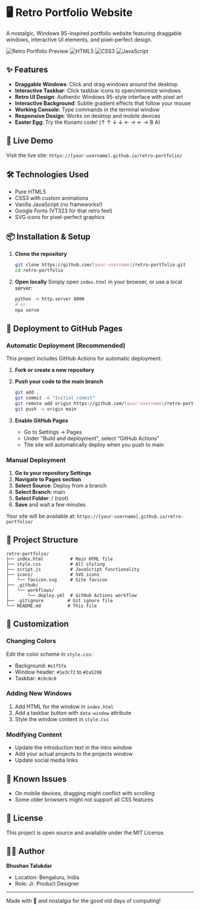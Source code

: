 # 🖥️ Retro Portfolio Website

A nostalgic, Windows 95-inspired portfolio website featuring draggable windows, interactive UI elements, and pixel-perfect design.

![Retro Portfolio Preview](https://img.shields.io/badge/Status-Live-brightgreen)
![HTML5](https://img.shields.io/badge/HTML5-E34C26?logo=html5&logoColor=white)
![CSS3](https://img.shields.io/badge/CSS3-1572B6?logo=css3&logoColor=white)
![JavaScript](https://img.shields.io/badge/JavaScript-F7DF1E?logo=javascript&logoColor=black)

## ✨ Features

- **Draggable Windows**: Click and drag windows around the desktop
- **Interactive Taskbar**: Click taskbar icons to open/minimize windows
- **Retro UI Design**: Authentic Windows 95-style interface with pixel art
- **Interactive Background**: Subtle gradient effects that follow your mouse
- **Working Console**: Type commands in the terminal window
- **Responsive Design**: Works on desktop and mobile devices
- **Easter Egg**: Try the Konami code! (↑ ↑ ↓ ↓ ← → ← → B A)

## 🚀 Live Demo

Visit the live site: `https://[your-username].github.io/retro-portfolio/`

## 🛠️ Technologies Used

- Pure HTML5
- CSS3 with custom animations
- Vanilla JavaScript (no frameworks!)
- Google Fonts (VT323 for that retro feel)
- SVG icons for pixel-perfect graphics

## 📦 Installation & Setup

1. **Clone the repository**
   ```bash
   git clone https://github.com/[your-username]/retro-portfolio.git
   cd retro-portfolio
   ```

2. **Open locally**
   Simply open `index.html` in your browser, or use a local server:
   ```bash
   python -m http.server 8000
   # or
   npx serve
   ```

## 🚀 Deployment to GitHub Pages

### Automatic Deployment (Recommended)

This project includes GitHub Actions for automatic deployment:

1. **Fork or create a new repository**

2. **Push your code to the main branch**
   ```bash
   git add .
   git commit -m "Initial commit"
   git remote add origin https://github.com/[your-username]/retro-portfolio.git
   git push -u origin main
   ```

3. **Enable GitHub Pages**
   - Go to Settings → Pages
   - Under "Build and deployment", select "GitHub Actions"
   - The site will automatically deploy when you push to main

### Manual Deployment

1. **Go to your repository Settings**
2. **Navigate to Pages section**
3. **Select Source**: Deploy from a branch
4. **Select Branch**: main
5. **Select Folder**: / (root)
6. **Save** and wait a few minutes

Your site will be available at: `https://[your-username].github.io/retro-portfolio/`

## 📁 Project Structure

```
retro-portfolio/
├── index.html          # Main HTML file
├── style.css           # All styling
├── script.js           # JavaScript functionality
├── icons/              # SVG icons
│   └── favicon.svg     # Site favicon
├── .github/
│   └── workflows/
│       └── deploy.yml  # GitHub Actions workflow
├── .gitignore         # Git ignore file
└── README.md          # This file
```

## 🎨 Customization

### Changing Colors
Edit the color scheme in `style.css`:
- Background: `#e1f5fe`
- Window header: `#1e3c72` to `#2a5298`
- Taskbar: `#c0c0c0`

### Adding New Windows
1. Add HTML for the window in `index.html`
2. Add a taskbar button with `data-window` attribute
3. Style the window content in `style.css`

### Modifying Content
- Update the introduction text in the intro window
- Add your actual projects to the projects window
- Update social media links

## 🐛 Known Issues

- On mobile devices, dragging might conflict with scrolling
- Some older browsers might not support all CSS features

## 📄 License

This project is open source and available under the MIT License.

## 👨‍💻 Author

**Bhushan Talukdar**
- Location: Bengaluru, India
- Role: Jr. Product Designer

---

Made with 💜 and nostalgia for the good old days of computing!